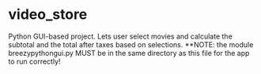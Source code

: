 # video_store
Python GUI-based project. Lets user select movies and calculate the subtotal and the total after taxes based on selections.
**NOTE: the module breezypythongui.py MUST be in the same directory as this file for the app to run correctly!
